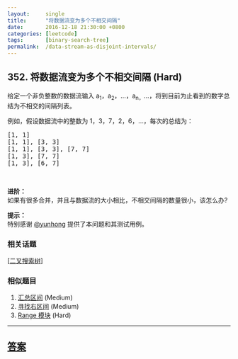 ```yaml
---
layout:     single
title:      "将数据流变为多个不相交间隔"
date:       2016-12-18 21:30:00 +0800
categories: [leetcode]
tags:       [binary-search-tree]
permalink:  /data-stream-as-disjoint-intervals/
---
```


## 352. 将数据流变为多个不相交间隔 (Hard)

<p>给定一个非负整数的数据流输入 a<sub>1</sub>，a<sub>2</sub>，&hellip;，a<sub>n，</sub>&hellip;，将到目前为止看到的数字总结为不相交的间隔列表。</p>

<p>例如，假设数据流中的整数为 1，3，7，2，6，&hellip;，每次的总结为：</p>

<pre>
[1, 1]
[1, 1], [3, 3]
[1, 1], [3, 3], [7, 7]
[1, 3], [7, 7]
[1, 3], [6, 7]
</pre>

<p>&nbsp;</p>

<p><strong>进阶：</strong><br />
如果有很多合并，并且与数据流的大小相比，不相交间隔的数量很小，该怎么办?</p>

<p><strong>提示：</strong><br />
特别感谢 <a href="https://discuss.leetcode.com/user/yunhong">@yunhong</a> 提供了本问题和其测试用例。</p>

### 相关话题
  [[二叉搜索树](https://github.com/openset/leetcode/tree/master/tag/binary-search-tree/README.md)]

### 相似题目
  1. [汇总区间](/summary-ranges) (Medium)
  1. [寻找右区间](/find-right-interval) (Medium)
  1. [Range 模块](/range-module) (Hard)

---

## [答案](https://github.com/openset/leetcode/tree/master/problems/data-stream-as-disjoint-intervals)
